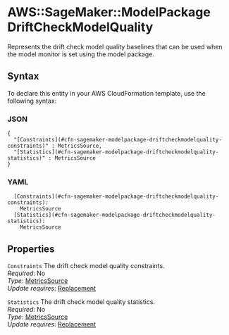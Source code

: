 # AWS::SageMaker::ModelPackage DriftCheckModelQuality<a name="aws-properties-sagemaker-modelpackage-driftcheckmodelquality"></a>

Represents the drift check model quality baselines that can be used when the model monitor is set using the model package\.

## Syntax<a name="aws-properties-sagemaker-modelpackage-driftcheckmodelquality-syntax"></a>

To declare this entity in your AWS CloudFormation template, use the following syntax:

### JSON<a name="aws-properties-sagemaker-modelpackage-driftcheckmodelquality-syntax.json"></a>

```
{
  "[Constraints](#cfn-sagemaker-modelpackage-driftcheckmodelquality-constraints)" : MetricsSource,
  "[Statistics](#cfn-sagemaker-modelpackage-driftcheckmodelquality-statistics)" : MetricsSource
}
```

### YAML<a name="aws-properties-sagemaker-modelpackage-driftcheckmodelquality-syntax.yaml"></a>

```
  [Constraints](#cfn-sagemaker-modelpackage-driftcheckmodelquality-constraints):
    MetricsSource
  [Statistics](#cfn-sagemaker-modelpackage-driftcheckmodelquality-statistics):
    MetricsSource
```

## Properties<a name="aws-properties-sagemaker-modelpackage-driftcheckmodelquality-properties"></a>

`Constraints` <a name="cfn-sagemaker-modelpackage-driftcheckmodelquality-constraints"></a>
The drift check model quality constraints\.  
_Required_: No  
_Type_: [MetricsSource](aws-properties-sagemaker-modelpackage-metricssource.md)  
_Update requires_: [Replacement](https://docs.aws.amazon.com/AWSCloudFormation/latest/UserGuide/using-cfn-updating-stacks-update-behaviors.html#update-replacement)

`Statistics` <a name="cfn-sagemaker-modelpackage-driftcheckmodelquality-statistics"></a>
The drift check model quality statistics\.  
_Required_: No  
_Type_: [MetricsSource](aws-properties-sagemaker-modelpackage-metricssource.md)  
_Update requires_: [Replacement](https://docs.aws.amazon.com/AWSCloudFormation/latest/UserGuide/using-cfn-updating-stacks-update-behaviors.html#update-replacement)
